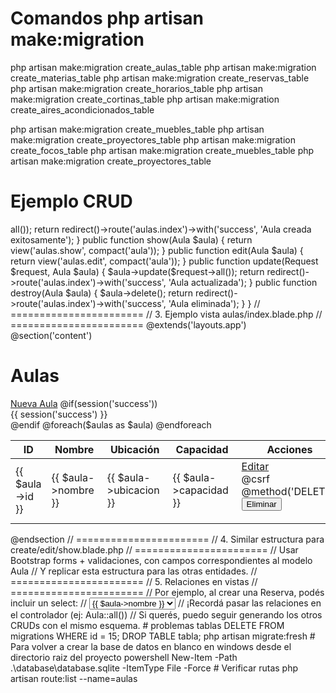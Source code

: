 # Comandos php artisan make:migration

php artisan make:migration create_aulas_table
php artisan make:migration create_materias_table
php artisan make:migration create_reservas_table
php artisan make:migration create_horarios_table
php artisan make:migration create_cortinas_table
php artisan make:migration create_aires_acondicionados_table

php artisan make:migration create_muebles_table
php artisan make:migration create_proyectores_table
php artisan make:migration create_focos_table
php artisan make:migration create_muebles_table
php artisan make:migration create_proyectores_table

# Ejemplo CRUD
<?php

// Este es un ejemplo base de estructura para un CRUD completo de la entidad Aula.
// Se asume que estás usando Laravel 10+, con Blade como motor de vistas.

// =======================
// 1. Rutas web.php
// =======================

use App\Http\Controllers\AulaController;

Route::resource('aulas', AulaController::class);

// Repetir para: materias, reservas, horarios, cortinas, aires, muebles, proyectores, focos


// =======================
// 2. AulaController.php
// =======================
<?php
namespace App\Http\Controllers;

use App\Models\Aula;
use Illuminate\Http\Request;

class AulaController extends Controller
{
    public function index() {
        $aulas = Aula::all();
        return view('aulas.index', compact('aulas'));
    }

    public function create() {
        return view('aulas.create');
    }

    public function store(Request $request) {
        Aula::create($request->all());
        return redirect()->route('aulas.index')->with('success', 'Aula creada exitosamente');
    }

    public function show(Aula $aula) {
        return view('aulas.show', compact('aula'));
    }

    public function edit(Aula $aula) {
        return view('aulas.edit', compact('aula'));
    }

    public function update(Request $request, Aula $aula) {
        $aula->update($request->all());
        return redirect()->route('aulas.index')->with('success', 'Aula actualizada');
    }

    public function destroy(Aula $aula) {
        $aula->delete();
        return redirect()->route('aulas.index')->with('success', 'Aula eliminada');
    }
}


// =======================
// 3. Ejemplo vista aulas/index.blade.php
// =======================

<!-- resources/views/aulas/index.blade.php -->
@extends('layouts.app')
@section('content')
<div class="container">
    <h1>Aulas</h1>
    <a href="{{ route('aulas.create') }}" class="btn btn-primary mb-3">Nueva Aula</a>

    @if(session('success'))
        <div class="alert alert-success">{{ session('success') }}</div>
    @endif

    <table class="table table-bordered">
        <thead>
            <tr>
                <th>ID</th>
                <th>Nombre</th>
                <th>Ubicación</th>
                <th>Capacidad</th>
                <th>Acciones</th>
            </tr>
        </thead>
        <tbody>
            @foreach($aulas as $aula)
            <tr>
                <td>{{ $aula->id }}</td>
                <td>{{ $aula->nombre }}</td>
                <td>{{ $aula->ubicacion }}</td>
                <td>{{ $aula->capacidad }}</td>
                <td>
                    <a href="{{ route('aulas.edit', $aula) }}" class="btn btn-sm btn-warning">Editar</a>
                    <form action="{{ route('aulas.destroy', $aula) }}" method="POST" style="display:inline-block">
                        @csrf @method('DELETE')
                        <button class="btn btn-sm btn-danger" onclick="return confirm('Eliminar aula?')">Eliminar</button>
                    </form>
                </td>
            </tr>
            @endforeach
        </tbody>
    </table>
</div>
@endsection


// =======================
// 4. Similar estructura para create/edit/show.blade.php
// =======================
// Usar Bootstrap forms + validaciones, con campos correspondientes al modelo Aula
// Y replicar esta estructura para las otras entidades.

// =======================
// 5. Relaciones en vistas
// =======================
// Por ejemplo, al crear una Reserva, podés incluir un select:
// <select name="aula_id"> @foreach($aulas as $aula) <option value="{{ $aula->id }}">{{ $aula->nombre }}</option> @endforeach </select>

// ¡Recordá pasar las relaciones en el controlador (ej: Aula::all())

// Si querés, puedo seguir generando los otros CRUDs con el mismo esquema.

# problemas tablas
DELETE FROM migrations WHERE id = 15;
DROP TABLE tabla;
php artisan migrate:fresh

# Para volver a crear la base de datos en blanco en windows desde el directorio raiz del proyecto
powershell New-Item -Path .\database\database.sqlite -ItemType File -Force

# Verificar rutas
php artisan route:list --name=aulas
